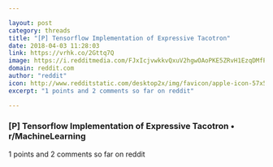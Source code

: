 ```yaml
---

layout: post
category: threads
title: "[P] Tensorflow Implementation of Expressive Tacotron"
date: 2018-04-03 11:28:03
link: https://vrhk.co/2Gttq7Q
image: https://i.redditmedia.com/FJxIcjvwkkvQxuV2hgwOAoPKE5ZRvH1EzqDMfPO7gKQ.jpg?w=320&s=7eef62b8286fc39d84c902967b4aaff4
domain: reddit.com
author: "reddit"
icon: http://www.redditstatic.com/desktop2x/img/favicon/apple-icon-57x57.png
excerpt: "1 points and 2 comments so far on reddit"

---
```


### [P] Tensorflow Implementation of Expressive Tacotron • r/MachineLearning

1 points and 2 comments so far on reddit